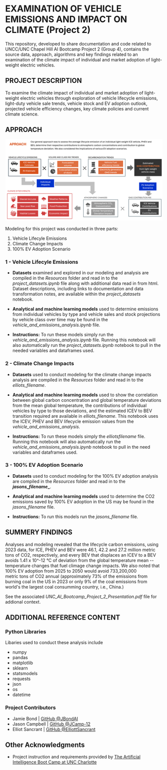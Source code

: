  # EXAMINATION OF VEHICLE EMISSIONS AND IMPACT ON CLIMATE (Project 2)

This repository, developed to share documentation and code related to UNCC/UNC Chapel Hill AI Bootcamp Project 2 (Group 4), contains the source data, approach, algorithms and key findings related to an examination of the climate impact of individual and market adoption of light-weight electric vehicles.

## PROJECT DESCRIPTION
To examine the climate impact of individual and market adoption of light-weight electric vehicles through exploration of vehicle lifecycle emissions, light-duty vehicle sale trends, vehicle stock and EV adoption outlook, projected vehicle efficiency changes, key climate policies and current climate science. 


## APPROACH

![Approach grahic](/Images/UNC-UNCCH_Project_2_Group_4_Approach.png)

Modeling for this project was conducted in three parts:
1) Vehicle Lifecyle Emissions
2) Climate Change Impacts
3) 100% EV Adoption Scenario


### 1 - Vehicle Lifecyle Emissions 
* **Datasets** examined and explored in our modeling and analysis are compiled in the _Resources_ folder and read in to the _project_datasets.ipynb_ file along with additional data read in from html. Dataset descriptions, including links to documentation and data transformation notes, are available within the _project_datasets_ notebook. 

* **Analytical and machine learning models** used to determine emissions from individual vehicles by type and vehicle sales and stock projections by vehicle class over time  may be found in the _vehicle_and_emissions_analysis.ipynb_ file.

* **Instructions:** To run these models simply run the _vehicle_and_emissions_analysis.ipynb_ file. Running this notebook will also automatically run the _project_datasets.ipynb_ notebook to pull in the needed variables and dataframes used. 
 

### 2 - Climate Change Impacts 
* **Datasets** used to conduct modeling for the climate change impacts analysis are compiled in the _Resources_ folder and read in to the _elliots_filename_. 

* **Analytical and machine learning models** used to show the correlation between global carbon concentration and global temperature deviations from the mean global temperature, the contributions of individual vehicles by type to those deviations, and the estimated ICEV to BEV transition required are available in _elliots_filename_. This notebook uses the ICEV, PHEV and BEV lifecycle emission values from the _vehicle_and_emissions_analysis_.

* **Instructions:** To run these models simply the _elliotsfilename_ file. Running this notebook will also automatically run the _vehicle_and_emissions_analysis.ipynb_ notebook to pull in the need variables and dataframes used. 


 ### 3 - 100% EV Adoption Scenario
* **Datasets** used to conduct modeling for the 100% EV adoption analysis are compiled in the _Resources_ folder and read in to the **_jasons_filename__**. 

* **Analytical and machine learning models** used to determine the CO2 emissions saved by 100% EV adoption in the US may be found in the _jasons_filename_ file.

* **Instructions:** To run this models run the _jasons_filename_ file.  
 


## SUMMERY FINDINGS
Analyses and modeling revealed that the lifecycle carbon emissions, using 2023 data, for ICE, PHEV and BEV were 46.1, 42.2 and 27.2 million metric tons of CO2, respectively, and every BEV that displaces an ICEV to a BEV avoids 1.41 x 10^-12 °C of deviation from the global temperature mean -- temperature changes that fuel climage change impacts. We also noted that 100% EV adoption from 2025 to 2050 would avoid 733,200,000 metric tons of CO2 annual (approximately 73% of the emissions from burning coal in the US in 2023 or only 9% of the coal emissions from world's the largest coal consumming country, i.e., China.) 

See the associated _UNC_AI_Bootcamp_Project_2_Presentation.pdf_ file for addional context.

## ADDITIONAL REFERENCE CONTENT
### Python Libraries
Libaries used to conduct these analysis include 
* numpy
* pandas
* matplotlib
* sklearn
* statsmodels
* requests
* json
* os
* datetime

### Project Contributors
* Jamie Bond | [GitHub @JBondAI](https://github.com/jbondAI/) 
* Jason Campbell | [GitHub @JCamp-12](https://github.com/jcamp-12/)
* Elliot Sancrant | [GitHub @ElliottSancrant](https://github.com/ElliottSancrant/)

## Other Acknowledgments
* Project instruction and requirements provided by [The Artificial Intelligence Boot Camp at UNC Charlotte](https://bootcamp.charlotte.edu/artificial-intelligence/)

